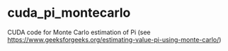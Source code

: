 # cuda_pi_montecarlo
CUDA code for Monte Carlo estimation of Pi (see https://www.geeksforgeeks.org/estimating-value-pi-using-monte-carlo/)
